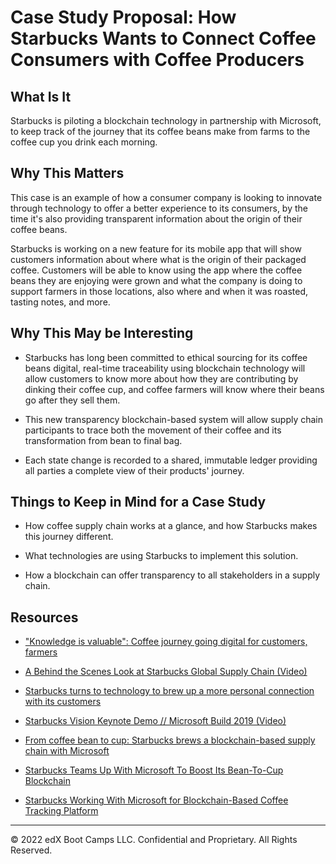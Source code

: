 # Case Study Proposal:  How Starbucks Wants to Connect Coffee Consumers with Coffee Producers

## What Is It

Starbucks is piloting a blockchain technology in partnership with Microsoft, to keep track of the journey that its coffee beans make from farms to the coffee cup you drink each morning.

## Why This Matters

This case is an example of how a consumer company is looking to innovate through technology to offer a better experience to its consumers, by the time it's also providing transparent information about the origin of their coffee beans.

Starbucks is working on a new feature for its mobile app that will show customers information about where what is the origin of their packaged coffee. Customers will be able to know using the app where the coffee beans they are enjoying were grown and what the company is doing to support farmers in those locations, also where and when it was roasted, tasting notes, and more.

## Why This May be Interesting

* Starbucks has long been committed to ethical sourcing for its coffee beans digital, real-time traceability using blockchain technology will allow customers to know more about how they are contributing by dinking their coffee cup, and coffee farmers will know where their beans go after they sell them.

* This new transparency blockchain-based system will allow supply chain participants to trace both the movement of their coffee and its transformation from bean to final bag.

* Each state change is recorded to a shared, immutable ledger providing all parties a complete view of their products' journey.

## Things to Keep in Mind for a Case Study

* How coffee supply chain works at a glance, and how Starbucks makes this journey different.

* What technologies are using Starbucks to implement this solution.

* How a blockchain can offer transparency to all stakeholders in a supply chain.

## Resources

* ["Knowledge is valuable": Coffee journey going digital for customers, farmers](https://stories.starbucks.com/stories/2019/knowledge-is-valuable-coffee-journey-going-digital-for-customers-farmers/)

* [A Behind the Scenes Look at Starbucks Global Supply Chain (Video)](https://youtu.be/ElYNhGbOTOQ)

* [Starbucks turns to technology to brew up a more personal connection with its customers](https://news.microsoft.com/transform/starbucks-turns-to-technology-to-brew-up-a-more-personal-connection-with-its-customers/)

* [Starbucks Vision Keynote Demo // Microsoft Build 2019 (Video)](https://youtu.be/xPozl9Sa64Y)

* [From coffee bean to cup: Starbucks brews a blockchain-based supply chain with Microsoft](https://www.computerworld.com/article/3393211/from-coffee-bean-to-cup-starbucks-brews-a-blockchain-based-supply-chain-with-microsoft.html)

* [Starbucks Teams Up With Microsoft To Boost Its Bean-To-Cup Blockchain](https://www.forbes.com/sites/darrynpollock/2019/05/07/starbucks-teams-up-with-microsoft-to-boost-its-bean-to-cup-blockchain/#28cfd4cd3b5d)

* [Starbucks Working With Microsoft for Blockchain-Based Coffee Tracking Platform](https://cointelegraph.com/news/starbucks-working-with-microsoft-for-blockchain-based-coffee-tracking-platform)

---
© 2022 edX Boot Camps LLC. Confidential and Proprietary. All Rights Reserved.
